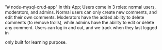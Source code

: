 "# node-mysql-crud-app"
 in this App;
Users come in 3 roles: normal users, moderators, and admins. Normal users can only create new comments, and edit their own comments. Moderators have the added ability to delete comments (to remove trolls), while admins have the ability to edit or delete any comment.	Users can log in and out, and we track when they last logged in

only built for learning purpose.